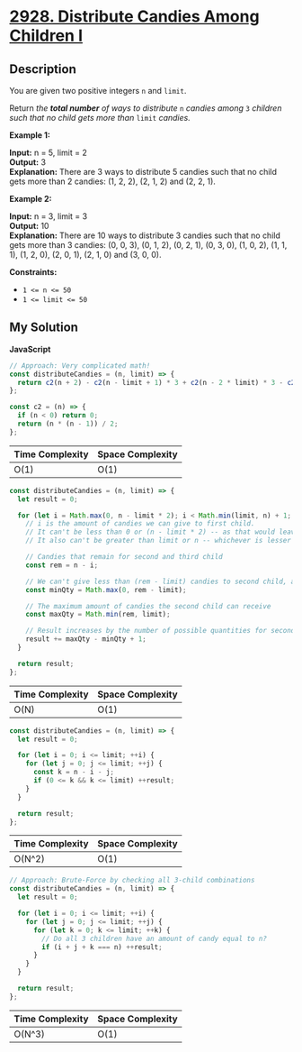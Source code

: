# [2928. Distribute Candies Among Children I](https://leetcode.com/problems/distribute-candies-among-children-i)

## Description

You are given two positive integers `n` and `limit`.

Return _the **total number** of ways to distribute_ `n` _candies among_ `3` _children such that no child gets more than_ `limit` _candies._

**Example 1:**

**Input:** n = 5, limit = 2  
**Output:** 3  
**Explanation:** There are 3 ways to distribute 5 candies such that no child gets more than 2 candies: (1, 2, 2), (2, 1, 2) and (2, 2, 1).

**Example 2:**

**Input:** n = 3, limit = 3  
**Output:** 10  
**Explanation:** There are 10 ways to distribute 3 candies such that no child gets more than 3 candies: (0, 0, 3), (0, 1, 2), (0, 2, 1), (0, 3, 0), (1, 0, 2), (1, 1, 1), (1, 2, 0), (2, 0, 1), (2, 1, 0) and (3, 0, 0).

**Constraints:**

- `1 <= n <= 50`
- `1 <= limit <= 50`

## My Solution

**JavaScript**

```js
// Approach: Very complicated math!
const distributeCandies = (n, limit) => {
  return c2(n + 2) - c2(n - limit + 1) * 3 + c2(n - 2 * limit) * 3 - c2(n - 3 * limit - 1);
};

const c2 = (n) => {
  if (n < 0) return 0;
  return (n * (n - 1)) / 2;
};
```

| Time Complexity | Space Complexity |
| --------------- | ---------------- |
| O(1)            | O(1)             |

```js
const distributeCandies = (n, limit) => {
  let result = 0;

  for (let i = Math.max(0, n - limit * 2); i < Math.min(limit, n) + 1; ++i) {
    // i is the amount of candies we can give to first child.
    // It can't be less than 0 or (n - limit * 2) -- as that would leave
    // It also can't be greater than limit or n -- whichever is lesser

    // Candies that remain for second and third child
    const rem = n - i;

    // We can't give less than (rem - limit) candies to second child, and also not less than 0
    const minQty = Math.max(0, rem - limit);

    // The maximum amount of candies the second child can receive
    const maxQty = Math.min(rem, limit);

    // Result increases by the number of possible quantities for second child
    result += maxQty - minQty + 1;
  }

  return result;
};
```

| Time Complexity | Space Complexity |
| --------------- | ---------------- |
| O(N)            | O(1)             |

```js
const distributeCandies = (n, limit) => {
  let result = 0;

  for (let i = 0; i <= limit; ++i) {
    for (let j = 0; j <= limit; ++j) {
      const k = n - i - j;
      if (0 <= k && k <= limit) ++result;
    }
  }

  return result;
};
```

| Time Complexity | Space Complexity |
| --------------- | ---------------- |
| O(N^2)          | O(1)             |

```js
// Approach: Brute-Force by checking all 3-child combinations
const distributeCandies = (n, limit) => {
  let result = 0;

  for (let i = 0; i <= limit; ++i) {
    for (let j = 0; j <= limit; ++j) {
      for (let k = 0; k <= limit; ++k) {
        // Do all 3 children have an amount of candy equal to n?
        if (i + j + k === n) ++result;
      }
    }
  }

  return result;
};
```

| Time Complexity | Space Complexity |
| --------------- | ---------------- |
| O(N^3)          | O(1)             |
